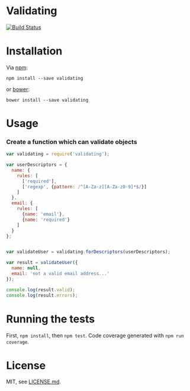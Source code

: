 # Validating

[![Build Status](https://travis-ci.org/codemix/validating.svg?branch=master)](https://travis-ci.org/codemix/validating)


# Installation

Via [npm](https://npmjs.org/package/validating):

    npm install --save validating


or [bower](http://bower.io/search/?q=validating):


    bower install --save validating


# Usage


### Create a function which can validate objects

```js
var validating = require('validating');

var userDescriptors = {
  name: {
    rules: [
      ['required'],
      ['regexp', {pattern: /^[A-Za-z][A-Za-z0-9]*$/}]
    ]
  },
  email: {
    rules: [
      {name: 'email'},
      {name: 'required'}
    ]
  }
};


var validateUser = validating.forDescriptors(userDescriptors);

var result = validateUser({
  name: null,
  email: 'not a valid email address...'
});

console.log(result.valid);
console.log(result.errors);

```



# Running the tests

First, `npm install`, then `npm test`. Code coverage generated with `npm run coverage`.


# License

MIT, see [LICENSE.md](LICENSE.md).

